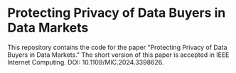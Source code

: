 # Protecting Privacy of Data Buyers in Data Markets

This repository contains the code for the paper "Protecting Privacy of Data Buyers in Data Markets." The short version of this paper is accepted in IEEE Internet Computing. DOI: 10.1109/MIC.2024.3398626.

